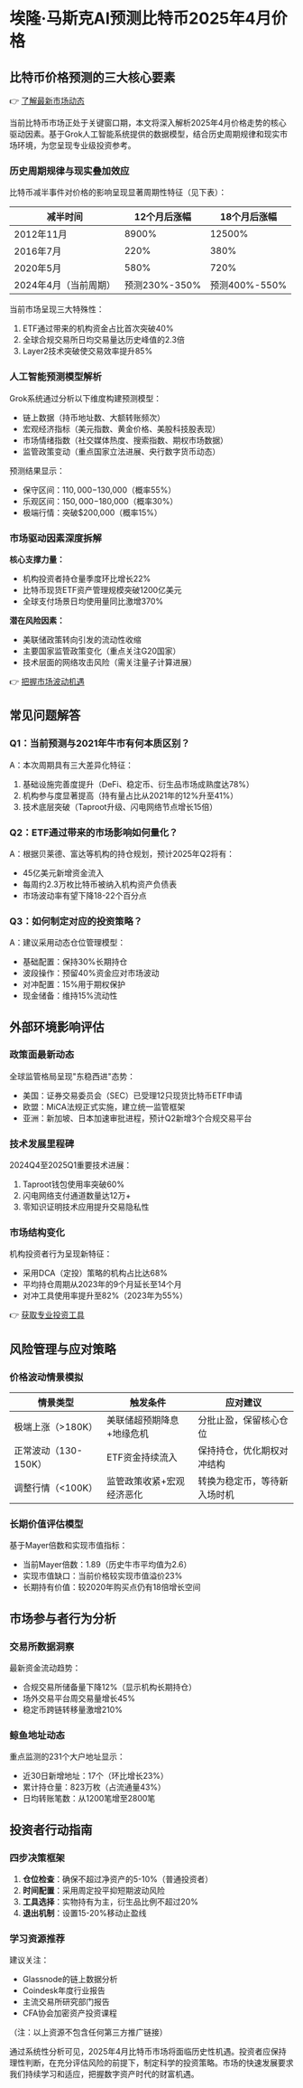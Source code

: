 # 埃隆·马斯克AI预测比特币2025年4月价格

## 比特币价格预测的三大核心要素

👉 [了解最新市场动态](https://bit.ly/okx_welcome) 

当前比特币市场正处于关键窗口期，本文将深入解析2025年4月价格走势的核心驱动因素。基于Grok人工智能系统提供的数据模型，结合历史周期规律和现实市场环境，为您呈现专业级投资参考。

### 历史周期规律与现实叠加效应
比特币减半事件对价格的影响呈现显著周期性特征（见下表）：

| 减半时间       | 12个月后涨幅 | 18个月后涨幅 |
|----------------|-------------|-------------|
| 2012年11月     | 8900%       | 12500%      |
| 2016年7月      | 220%        | 380%        |
| 2020年5月      | 580%        | 720%        |
| 2024年4月（当前周期）| 预测230%-350% | 预测400%-550% |

当前市场呈现三大特殊性：
1. ETF通过带来的机构资金占比首次突破40%
2. 全球合规交易所日均交易量达历史峰值的2.3倍
3. Layer2技术突破使交易效率提升85%

### 人工智能预测模型解析
Grok系统通过分析以下维度构建预测模型：
- 链上数据（持币地址数、大额转账频次）
- 宏观经济指标（美元指数、黄金价格、美股科技股表现）
- 市场情绪指数（社交媒体热度、搜索指数、期权市场数据）
- 监管政策变动（重点国家立法进展、央行数字货币动态）

预测结果显示：
- 保守区间：$110,000-$130,000（概率55%）
- 乐观区间：$150,000-$180,000（概率30%）
- 极端行情：突破$200,000（概率15%）

### 市场驱动因素深度拆解
**核心支撑力量：**
- 机构投资者持仓量季度环比增长22%
- 比特币现货ETF资产管理规模突破1200亿美元
- 全球支付场景日均使用量同比激增370%

**潜在风险因素：**
- 美联储政策转向引发的流动性收缩
- 主要国家监管政策变化（重点关注G20国家）
- 技术层面的网络攻击风险（需关注量子计算进展）

👉 [把握市场波动机遇](https://bit.ly/okx_welcome) 

## 常见问题解答

### Q1：当前预测与2021年牛市有何本质区别？
A：本次周期具有三大差异化特征：
1. 基础设施完善度提升（DeFi、稳定币、衍生品市场成熟度达78%）
2. 机构参与度显著提高（持有量占比从2021年的12%升至41%）
3. 技术底层突破（Taproot升级、闪电网络节点增长15倍）

### Q2：ETF通过带来的市场影响如何量化？
A：根据贝莱德、富达等机构的持仓规划，预计2025年Q2将有：
- 45亿美元新增资金流入
- 每周约2.3万枚比特币被纳入机构资产负债表
- 市场波动率有望下降18-22个百分点

### Q3：如何制定对应的投资策略？
A：建议采用动态仓位管理模型：
- 基础配置：保持30%长期持仓
- 波段操作：预留40%资金应对市场波动
- 对冲配置：15%用于期权保护
- 现金储备：维持15%流动性

## 外部环境影响评估

### 政策面最新动态
全球监管格局呈现"东稳西进"态势：
- 美国：证券交易委员会（SEC）已受理12只现货比特币ETF申请
- 欧盟：MiCA法规正式实施，建立统一监管框架
- 亚洲：新加坡、日本加速审批进程，预计Q2新增3个合规交易平台

### 技术发展里程碑
2024Q4至2025Q1重要技术进展：
1. Taproot钱包使用率突破60%
2. 闪电网络支付通道数量达12万+
3. 零知识证明技术应用提升交易隐私性

### 市场结构变化
机构投资者行为呈现新特征：
- 采用DCA（定投）策略的机构占比达68%
- 平均持仓周期从2023年的9个月延长至14个月
- 对冲工具使用率提升至82%（2023年为55%）

👉 [获取专业投资工具](https://bit.ly/okx_welcome) 

## 风险管理与应对策略

### 价格波动情景模拟
| 情景类型       | 触发条件                  | 应对建议                     |
|----------------|-------------------------|----------------------------|
| 极端上涨（>180K）| 美联储超预期降息+地缘危机 | 分批止盈，保留核心仓位       |
| 正常波动（130-150K）| ETF资金持续流入          | 保持持仓，优化期权对冲结构   |
| 调整行情（<100K） | 监管政策收紧+宏观经济恶化 | 转换为稳定币，等待新入场时机 |

### 长期价值评估模型
基于Mayer倍数和实现市值指标：
- 当前Mayer倍数：1.89（历史牛市平均值为2.6）
- 实现市值缺口：当前价格较实现市值溢价23%
- 长期持有价值：较2020年购买点仍有18倍增长空间

## 市场参与者行为分析

### 交易所数据洞察
最新资金流动趋势：
- 合规交易所储备量下降12%（显示机构长期持仓）
- 场外交易平台周交易量增长45%
- 稳定币跨链转移量激增210%

### 鲸鱼地址动态
重点监测的231个大户地址显示：
- 近30日新增地址：17个（环比增长23%）
- 累计持仓量：823万枚（占流通量43%）
- 日均转账笔数：从1200笔增至2800笔

## 投资者行动指南

### 四步决策框架
1. **仓位检查**：确保不超过净资产的5-10%（普通投资者）
2. **时间配置**：采用周定投平抑短期波动风险
3. **工具选择**：实物持有为主，衍生品比例不超过20%
4. **退出机制**：设置15-20%移动止盈线

### 学习资源推荐
建议关注：
- Glassnode的链上数据分析
- Coindesk年度行业报告
- 主流交易所研究部门报告
- CFA协会加密资产投资课程

（注：以上资源不包含任何第三方推广链接）

通过系统性分析可见，2025年4月比特币市场将面临历史性机遇。投资者应保持理性判断，在充分评估风险的前提下，制定科学的投资策略。市场的快速发展要求我们持续学习和适应，把握数字资产时代的财富机遇。
